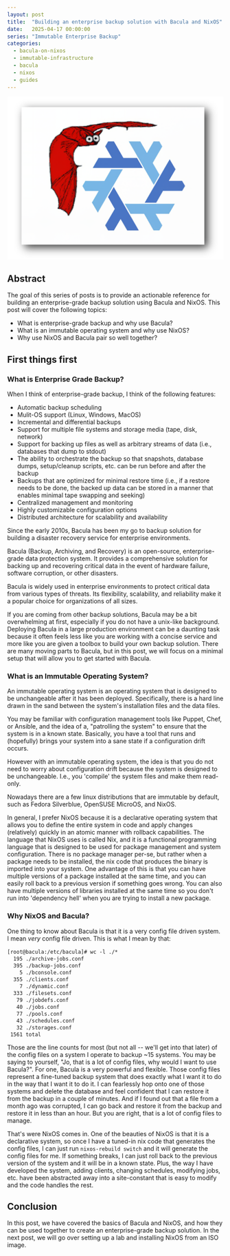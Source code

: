 ```yaml
---
layout: post
title:  "Building an enterprise backup solution with Bacula and NixOS"
date:   2025-04-17 00:00:00
series: "Immutable Enterprise Backup"
categories:
  - bacula-on-nixos
  - immutable-infrastructure
  - bacula
  - nixos
  - guides
---
```


!["The logos of the bacula and nixos project"](/assets/img/posts/2025-04-17-immutable-bacula/splash.png)

## Abstract
The goal of this series of posts is to provide an actionable reference for building an enterprise-grade backup solution using Bacula and NixOS.
This post will cover the following topics:
- What is enterprise-grade backup and why use Bacula?
- What is an immutable operating system and why use NixOS?
- Why use NixOS and Bacula pair so well together?

## First things first
### What is Enterprise Grade Backup?
When I think of enterprise-grade backup, I think of the following features:
  - Automatic backup scheduling
  - Mulit-OS support (Linux, Windows, MacOS)
  - Incremental and differential backups
  - Support for multiple file systems and storage media (tape, disk, network)
  - Support for backing up files as well as arbitrary streams of data (i.e., databases that dump to stdout)
  - The ability to orchestrate the backup so that snapshots, database dumps, setup/cleanup scripts, etc. can be run before and after the backup
  - Backups that are optimized for minimal restore time (i.e., if a restore needs to be done, the backed up data can be stored in a manner that enables minimal tape swapping and seeking)
  - Centralized management and monitoring
  - Highly customizable configuration options
  - Distributed architecture for scalability and availability

Since the early 2010s, Bacula has been my go to backup solution for building a disaster recovery service for enterprise environments.

Bacula (Backup, Archiving, and Recovery) is an open-source, enterprise-grade data protection system.
It provides a comprehensive solution for backing up and recovering critical data in the event of hardware failure, software corruption, or other disasters. 

Bacula is widely used in enterprise environments to protect critical data from various types of threats.
Its flexibility, scalability, and reliability make it a popular choice for organizations of all sizes. 

If you are coming from other backup solutions, Bacula may be a bit overwhelming at first, especially if you do not have a unix-like background.
Deploying Bacula in a large production environment can be a daunting task because it often feels less like you are working with a concise service and more like you are given a toolbox to build your own backup solution.
There are many moving parts to Bacula, but in this post, we will focus on a minimal setup that will allow you to get started with Bacula.

### What is an Immutable Operating System?
An immutable operating system is an operating system that is designed to be unchangeable after it has been deployed.
Specifically, there is a hard line drawn in the sand between the system's installation files and the data files.

You may be familiar with configuration management tools like Puppet, Chef, or Ansible, and the idea of a, "patrolling the system" to ensure that the system is in a known state.
Basically, you have a tool that runs and (hopefully) brings your system into a sane state if a configuration drift occurs.

However with an immutable operating system, the idea is that you do not need to worry about configuration drift because the system is designed to be unchangeable.
I.e., you 'compile' the system files and make them read-only.

Nowadays there are a few linux distributions that are immutable by default, such as Fedora Silverblue, OpenSUSE MicroOS, and NixOS.

In general, I prefer NixOS because it is a declarative operating system that allows you to define the entire system in code and apply changes (relatively) quickly in an atomic manner with rollback capabilities.
The language that NixOS uses is called Nix, and it is a functional programming language that is designed to be used for package management and system configuration.
There is no package manager per-se, but rather when a package needs to be installed, the nix code that produces the binary is imported into your system.
One advantage of this is that you can have multiple versions of a package installed at the same time, and you can easily roll back to a previous version if something goes wrong.
You can also have multiple versions of libraries installed at the same time so you don't run into 'dependency hell' when you are trying to install a new package.

### Why NixOS and Bacula?
One thing to know about Bacula is that it is a very config file driven system.  I mean _very_ config file driven.
This is what I mean by that:
```shell
[root@bacula:/etc/bacula]# wc -l ./*
  195 ./archive-jobs.conf
  395 ./backup-jobs.conf
    5 ./bconsole.conf
  355 ./clients.conf
    7 ./dynamic.conf
  333 ./filesets.conf
   79 ./jobdefs.conf
   40 ./jobs.conf
   77 ./pools.conf
   43 ./schedules.conf
   32 ./storages.conf
 1561 total
```
Those are the line counts for most (but not all -- we'll get into that later) of the config files on a system I operate to backup ~15 systems.
You may be saying to yourself, "Jo, that is a lot of config files, why would I want to use Bacula?".
For one, Bacula is a very powerful and flexible.  Those config files represent a fine-tuned backup system that does exactly what I want it to do in the way that I want it to do it.
I can fearlessly hop onto one of those systems and delete the database and feel confident that I can restore it from the backup in a couple of minutes.
And if I found out that a file from a month ago was corrupted, I can go back and restore it from the backup and restore it in less than an hour.
But you are right, that is a lot of config files to manage.

That's were NixOS comes in.  One of the beauties of NixOS is that it is a declarative system, so once I have a tuned-in nix code that generates the config files, I can just run `nixos-rebuild switch` and it will generate the config files for me.
If something breaks, I can just roll back to the previous version of the system and it will be in a known state.
Plus, the way I have developed the system, adding clients, changing schedules, modifying jobs, etc. have been abstracted away into a site-constant that is easy to modify and the code handles the rest.


## Conclusion
In this post, we have covered the basics of Bacula and NixOS, and how they can be used together to create an enterprise-grade backup solution.
In the next post, we will go over setting up a lab and installing NixOS from an ISO image.

